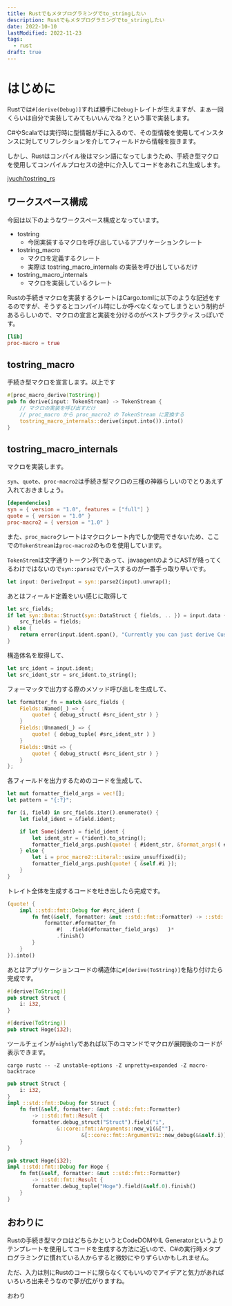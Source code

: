 ```yaml
---
title: Rustでもメタプログラミングでto_stringしたい
description: Rustでもメタプログラミングでto_stringしたい
date: 2022-10-10
lastModified: 2022-11-23
tags: 
  - rust
draft: true
---
```


# はじめに

Rustでは`#[derive(Debug)]`すれば勝手に`Debug`トレイトが生えますが、まぁ一回くらいは自分で実装してみてもいいんでね？という事で実装します。

C#やScalaでは実行時に型情報が手に入るので、その型情報を使用してインスタンスに対してリフレクションを介してフィールドから情報を抜きます。

しかし、Rustはコンパイル後はマシン語になってしまうため、手続き型マクロを使用してコンパイルプロセスの途中に介入してコードをあれこれ生成します。

[jyuch/tostring_rs](https://github.com/jyuch/tostring_rs)

## ワークスペース構成

今回は以下のようなワークスペース構成となっています。

- tostring
  - 今回実装するマクロを呼び出しているアプリケーションクレート
- tostring_macro
  - マクロを定義するクレート
  - 実際は tostring_macro_internals の実装を呼び出しているだけ
- tostring_macro_internals
  - マクロを実装しているクレート

Rustの手続きマクロを実装するクレートはCargo.tomlに以下のような記述をするのですが、そうするとコンパイル時にしか呼べなくなってしまうという制約があるらしいので、マクロの宣言と実装を分けるのがベストプラクティスっぽいです。

```toml
[lib]
proc-macro = true
```

## tostring_macro

手続き型マクロを宣言します。以上です

```rust
#[proc_macro_derive(ToString)]
pub fn derive(input: TokenStream) -> TokenStream {
    // マクロの実装を呼び出すだけ
    // proc_macro から proc_macro2 の TokenStream に変換する
    tostring_macro_internals::derive(input.into()).into()
}
```

## tostring_macro_internals

マクロを実装します。

`syn`、`quote`、`proc-macro2`は手続き型マクロの三種の神器らしいのでとりあえず入れておきましょう。

```toml
[dependencies]
syn = { version = "1.0", features = ["full"] }
quote = { version = "1.0" }
proc-macro2 = { version = "1.0" }
```

また、`proc_macro`クレートはマクロクレート内でしか使用できないため、ここでの`TokenStream`は`proc-macro2`のものを使用しています。

`TokenStrem`は文字通りトークン列であって、javaagentのようにASTが降ってくるわけではないので`syn::parse2`でパースするのが一番手っ取り早いです。

```rust
let input: DeriveInput = syn::parse2(input).unwrap();
```

あとはフィールド定義をいい感じに取得して

```rust
let src_fields;
if let syn::Data::Struct(syn::DataStruct { fields, .. }) = input.data {
    src_fields = fields;
} else {
    return error(input.ident.span(), "Currently you can just derive CustomDebug on structs").into();
}
```

構造体名を取得して、

```rust
let src_ident = input.ident;
let src_ident_str = src_ident.to_string();
```

フォーマッタで出力する際のメソッド呼び出しを生成して、

```rust
let formatter_fn = match &src_fields {
    Fields::Named(_) => {
        quote! { debug_struct( #src_ident_str ) }
    }
    Fields::Unnamed(_) => {
        quote! { debug_tuple( #src_ident_str ) }
    }
    Fields::Unit => {
        quote! { debug_struct( #src_ident_str ) }
    }
};
```

各フィールドを出力するためのコードを生成して、

```rust
let mut formatter_field_args = vec![];
let pattern = "{:?}";

for (i, field) in src_fields.iter().enumerate() {
    let field_ident = &field.ident;

    if let Some(ident) = field_ident {
        let ident_str = (*ident).to_string();
        formatter_field_args.push(quote! { #ident_str, &format_args!( #pattern , &self.#ident ) });
    } else {
        let i = proc_macro2::Literal::usize_unsuffixed(i);
        formatter_field_args.push(quote! { &self.#i });
    }
}
```

トレイト全体を生成するコードを吐き出したら完成です。

```rust
(quote! {
    impl ::std::fmt::Debug for #src_ident {
        fn fmt(&self, formatter: &mut ::std::fmt::Formatter) -> ::std::fmt::Result {
            formatter.#formatter_fn
                #(  .field(#formatter_field_args)   )*
                .finish()
        }
    }
}).into()
```

あとはアプリケーションコードの構造体に`#[derive(ToString)]`を貼り付けたら完成です。

```rust
#[derive(ToString)]
pub struct Struct {
    i: i32,
}

#[derive(ToString)]
pub struct Hoge(i32);
```

ツールチェインが`nightly`であれば以下のコマンドでマクロが展開後のコードが表示できます。

```
cargo rustc -- -Z unstable-options -Z unpretty=expanded -Z macro-backtrace
```

```rust
pub struct Struct {
    i: i32,
}
impl ::std::fmt::Debug for Struct {
    fn fmt(&self, formatter: &mut ::std::fmt::Formatter)
        -> ::std::fmt::Result {
        formatter.debug_struct("Struct").field("i",
                &::core::fmt::Arguments::new_v1(&[""],
                        &[::core::fmt::ArgumentV1::new_debug(&&self.i)])).finish()
    }
}

pub struct Hoge(i32);
impl ::std::fmt::Debug for Hoge {
    fn fmt(&self, formatter: &mut ::std::fmt::Formatter)
        -> ::std::fmt::Result {
        formatter.debug_tuple("Hoge").field(&self.0).finish()
    }
}
```

## おわりに

Rustの手続き型マクロはどちらかというとCodeDOMやIL
Generatorというよりテンプレートを使用してコードを生成する方法に近いので、C#の実行時メタプログラミングに慣れている人からすると微妙にやりずらいかもしれません。

ただ、入力は別にRustのコードに限らなくてもいいのでアイデアと気力があればいろいろ出来そうなので夢が広がりますね。

おわり
